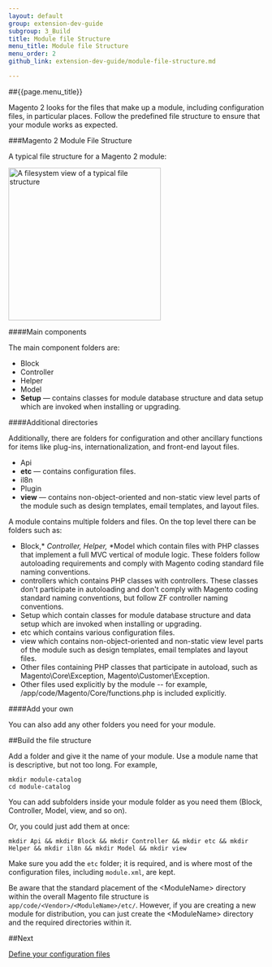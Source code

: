 ```yaml
---
layout: default
group: extension-dev-guide
subgroup: 3_Build
title: Module file Structure
menu_title: Module file Structure
menu_order: 2
github_link: extension-dev-guide/module-file-structure.md

---
```

##{{page.menu_title}}

Magento 2 looks for the files that make up a module, including configuration files, in particular places. Follow the predefined file structure to ensure that your module works as expected.


###Magento 2 Module File Structure


A typical file structure for a Magento 2 module:
<p><img src="{{ site.baseurl }}common/images/pdg-config-file-structure.png" width="300" alt="A filesystem view of a typical file structure"></p>

####Main components

The main component folders are:


* Block
* Controller
* Helper
* Model
* __Setup__ &#8212; contains classes for module database structure and data setup which are invoked when installing or upgrading.



####Additional directories

Additionally, there are folders for configuration and other ancillary functions for items like plug-ins, internationalization, and front-end layout files.

* Api
* __etc__ &#8212; contains configuration files. 
* il8n
* Plugin
* __view__ &#8212; contains non-object-oriented and non-static view level parts of the module such as design templates, email templates, and layout files.




A module contains multiple folders and files. On the top level there can be folders such as:
- Block,* *Controller,* *Helper,* *Model which contain files with PHP classes that implement a full MVC vertical of module logic. These folders follow autoloading requirements and comply with Magento coding standard file naming conventions.
- controllers which contains PHP classes with controllers. These classes don't participate in autoloading and don't comply with Magento coding standard naming conventions, but follow ZF controller naming conventions.
- Setup which contain classes for module database structure and data setup which are invoked when installing or upgrading.
- etc which contains various configuration files.
- view which contains non-object-oriented and non-static view level parts of the module such as design templates, email templates and layout files.
- Other files containing PHP classes that participate in autoload, such as Magento\Core\Exception, Magento\Customer\Exception.
- Other files used explicitly by the module -- for example, <root>/app/code/Magento/Core/functions.php is included explicitly.


####Add your own

You can also add any other folders you need for your module.



##Build the file structure

Add a folder and give it the name of your module. Use a module name that is descriptive, but not too long. For example,

    mkdir module-catalog
    cd module-catalog

You can add subfolders inside your module folder as you need them (Block, Controller, Model, view, and so on).

Or, you could just add them at once:

    mkdir Api && mkdir Block && mkdir Controller && mkdir etc && mkdir Helper && mkdir il8n && mkdir Model && mkdir view

Make sure you add the `etc` folder; it is required, and is where most of the configuration files, including `module.xml`, are kept.



<div class="bs-callout bs-callout-info" id="info">
  <p>Be aware that the standard placement of the &lt;ModuleName> directory within the overall Magento file structure is <code>app/code/&lt;Vendor>/&lt;ModuleName>/etc/</code>. However, if you are creating a new module for distribution, you can just create the &lt;ModuleName> directory and the required directories within it. </p> 
</div>


##Next

[Define your configuration files](required-configuration-files.html)

